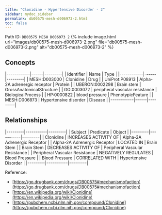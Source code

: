 ```yaml
---
title: "Clonidine - Hypertensive Disorder - 2"
sidebar: mydoc_sidebar
permalink: db00575-mesh-d006973-2.html
toc: false 
---
```



Path ID: `DB00575_MESH_D006973_2`
{% include image.html url="images/db00575-mesh-d006973-2.png" file="db00575-mesh-d006973-2.png" alt="db00575-mesh-d006973-2" %}

## Concepts

|------------|------|---------|
| Identifier | Name | Type    |
|------------|------|---------|
| MESH:D003000 | Clonidine | Drug |
| UniProt:P08913 | Alpha-2A adrenergic receptor | Protein |
| UBERON:0002298 | Brain stem | GrossAnatomicalStructure |
| GO:0003072 | peripheral vascular resistance | BiologicalProcess |
| HP:0000822 | blood pressure | PhenotypicFeature |
| MESH:D006973 | Hypertensive disorder | Disease |
|------------|------|---------|

## Relationships

|---------|-----------|---------|
| Subject | Predicate | Object  |
|---------|-----------|---------|
| Clonidine | INCREASES ACTIVITY OF | Alpha-2A Adrenergic Receptor |
| Alpha-2A Adrenergic Receptor | LOCATED IN | Brain Stem |
| Brain Stem | DECREASES ACTIVITY OF | Peripheral Vascular Resistance |
| Peripheral Vascular Resistance | NEGATIVELY REGULATES | Blood Pressure |
| Blood Pressure | CORRELATED WITH | Hypertensive Disorder |
|---------|-----------|---------|

Reference: 
  - [https://go.drugbank.com/drugs/DB00575#mechanismofaction](https://go.drugbank.com/drugs/DB00575#mechanismofaction)
  - [https://en.wikipedia.org/wiki/Clonidine](https://en.wikipedia.org/wiki/Clonidine)
  - [https://pubchem.ncbi.nlm.nih.gov/compound/Clonidine](https://pubchem.ncbi.nlm.nih.gov/compound/Clonidine)
